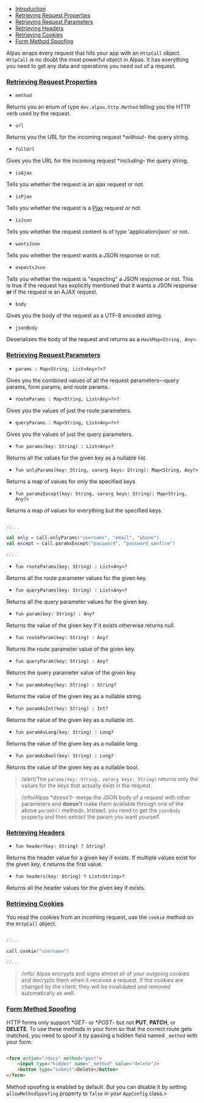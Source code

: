 - [Introduction](#introduction)
- [Retrieving Request Properties](#properties)
- [Retrieving Request Parameters](#parameters)
- [Retrieving Headers](#headers)
- [Retrieving Cookies](#cookies)
- [Form Method Spoofing](#spoofing)

Alpas wraps every request that hits your app with an `HttpCall` object. `HttpCall` is no doubt the most powerful
object in Alpas. It has everything you need to get any data and operations you need out of a request.

<a name="properties"></a>
### [Retrieving Request Properties](#properties)

<div class="sublist">

- `method` 

Returns you an enum of type `dev.alpas.http.Method` telling you the HTTP verb used by the request.

- `url`

Returns you the URL for the incoming request **without*- the query string.
 
- `fullUrl` 

Gives you the URL for the incoming request **including*- the query string.

- `isAjax` 

Tells you whether the request is an ajax request or not.

- `isPjax` 

Tells you whether the request is a [Pjax](https://github.com/defunkt/jquery-pjax) request or not.

- `isJson` 

Tells you whether the request content is of type 'application/json' or not.

<a name="wants-json"></a>
- `wantsJson` 

Tells you whether the request wants a JSON response or not.

<a name="expects-json"></a>
- `expectsJson` 

Tells you whether the request is "expecting" a JSON response or not. This is true if the request has
explicitly mentioned that it wants a JSON response **or** if the request is an AJAX request.

- `body` 

Gives you the body of the request as a UTF-8 encoded string.

- `jsonBody` 

Deserializes the body of the request and returns as a `HashMap<String, Any>`.

</div>

<a name="parameters"></a>
### [Retrieving Request Parameters](#parameters)

<div class="sublist">

- `params : Map<String, List<Any>?>?` 

Gives you the combined values of all the request parameters—query params, form params, and route params.

- `routeParams : Map<String, List<Any>?>?` 

Gives you the values of just the route parameters.

- `queryParams : Map<String, List<Any>?>?`

Gives you the values of just the query parameters.

- `fun params(key: String) : List<Any>?` 

Returns all the values for the given key as a nullable list.

- `fun onlyParams(key: String, vararg keys: String): Map<String, Any?>` 

Returns a map of values for only the specified keys.

- `fun paramsExcept(key: String, vararg keys: String): Map<String, Any?>` 

Returns a map of values for everything but the specified keys.

<span class="line-numbers" data-start="8">

```kotlin

//...

val only = call.onlyParams("username", "email", "phone")
val except = call.paramsExcept("password", "password_confirm")

//...

```

</span>

- `fun routeParams(key: String) : List<Any>?` 

Returns all the route parameter values for the given key.

- `fun queryParams(key: String) : List<Any>?`

Returns all the query parameter values for the given key.

- `fun param(key: String) : Any?` 

Returns the value of the given key if it exists otherwise returns null.

- `fun routeParam(key: String) : Any?` 

Returns the route parameter value of the given key.

- `fun queryParam(key: String) : Any?` 

Returns the query parameter value of the given key.

- `fun paramAsKey(key: String) : String?` 

Returns the value of the given key as a nullable string.

- `fun paramAsInt(key: String) : Int?` 

Returns the value of the given key as a nullable int.

- `fun paramAsLong(key: String) : Long?` 

Returns the value of the given key as a nullable long.

- `fun paramAsBool(key: String) : Long?` 

Returns the value of the given key as a nullable bool.

> /alert/<span>The `params(key: String, vararg keys: String)` returns only
>the values for the keys that actually exist in the request.</span>

> /info/<span>Alpas **doesn't*- merge the JSON body of a request with other parameters and **doesn't**
>make them available through one of the above `paramX()` methods. Instead, you need to get the
>`jsonBody` property and then extract the param you want yourself.</span>

</div>

<a name="headers"></a>
### [Retrieving Headers](#headers)

<div class="sublist">

- `fun header(key: String) ? String?` 

Returns the header value for a given key if exists. If multiple values exist for the given key,
it returns the first value.

- `fun headers(key: String) ? List<String>?` 

Returns all the header values for the given key if exists. 

</div>

<a name="cookies"></a>
### [Retrieving Cookies](#cookies)

You read the cookies from an incoming request, use the `cookie` method on the `HttpCall` object.

<span class="line-numbers" data-start="8">

```kotlin

//...

call.cookie("username")

//...

```

</span>

> /info/ <span> Alpas encrypts and signs almost all of your outgoing cookies and decrypts them when it receives a 
> request. If the cookies are changed by the client, they will be invalidated and removed automatically as well.

<a name="spoofing"></a>
### [Form Method Spoofing](#spoofing)

HTTP forms only support **GET*- or **POST*- but not **PUT**, **PATCH**, or **DELETE**. To use these methods
in your form so that the correct route gets matched, you need to spoof it by passing a hidden field named
`_method` with your form.

<span class="line-numbers" data-start="20">

```html

<form action="/docs" method="post">
    <input type="hidden" name="_method" value="delete"/>
    <button type="submit">Delete</button>
</form>

```

</span>

Method spoofing is enabled by default. But you can disable it by setting `allowMethodSpoofing`
property to `false` in your `AppConfig` class.>

